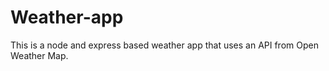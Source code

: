 # Weather-app
This is a node and express based weather app that uses an API from Open Weather Map. 
